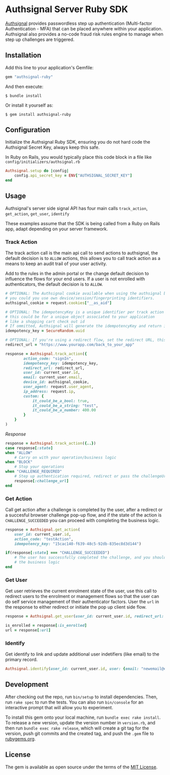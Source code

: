 # Authsignal Server Ruby SDK

[Authsignal](https://www.authsignal.com/?utm_source=github&utm_medium=ruby_sdk) provides passwordless step up authentication (Multi-factor Authentication - MFA) that can be placed anywhere within your application. Authsignal also provides a no-code fraud risk rules engine to manage when step up challenges are triggered.

## Installation

Add this line to your application's Gemfile:

```ruby
gem "authsignal-ruby"
```

And then execute:

    $ bundle install

Or install it yourself as:

    $ gem install authsignal-ruby

## Configuration
Initialize the Authsignal Ruby SDK, ensuring you do not hard code the Authsignal Secret Key, always keep this safe.

In Ruby on Rails, you would typically place this code block in a file like `config/initializers/authsignal.rb`

```ruby
Authsignal.setup do |config|
    config.api_secret_key = ENV["AUTHSIGNAL_SECRET_KEY"]
end
```

## Usage

Authsignal's server side signal API has four main calls `track_action`, `get_action`, `get_user`, `identify`

These examples assume that the SDK is being called from a Ruby on Rails app, adapt depending on your server framework.

### Track Action
The track action call is the main api call to send actions to authsignal, the default decision is to `ALLOW` actions, this allows you to call track action as a means to keep an audit trail of your user activity.

Add to the rules in the admin portal or the change default decision to influence the flows for your end users. If a user is not enrolled with authenticators, the default decision is to `ALLOW`.

```ruby
# OPTIONAL: The Authsignal cookie available when using the authsignal browser Javascript SDK
# you could you use own device/session/fingerprinting identifiers.
authsignal_cookie = request.cookies["__as_aid"]

# OPTIONAL: The idempotencyKey is a unique identifier per track action
# this could be for a unique object associated to your application
# like a shopping cart check out id
# If ommitted, Authsignal will generate the idempotencyKey and return in the response
idempotency_key = SecureRandom.uuid

# OPTIONAL: If you're using a redirect flow, set the redirect URL, this is the url authsignal will redirect to after a Challenge is completed.
redirect_url = "https://www.yourapp.com/back_to_your_app"

response = Authsignal.track_action({
        action_code: "signIn",
        idempotency_key: idempotency_key,
        redirect_url: redirect_url,
        user_id: current_user.id,
        email: current_user.email,
        device_id: authsignal_cookie,
        user_agent: request.user_agent,
        ip_address: request.ip,
        custom: {
            it_could_be_a_bool: true,
            it_could_be_a_string: "test",
            it_could_be_a_number: 400.00
        }
    }
)
```
*Response*
```ruby
response = Authsignal.track_action({..})
case response[:state]
when "ALLOW"
    # Carry on with your operation/business logic
when "BLOCK"
    # Stop your operations
when "CHALLENGE_REQUIRED"
    # Step up authentication required, redirect or pass the challengeUrl to the front end
    response[:challenge_url]
end
```

### Get Action
Call get action after a challenge is completed by the user, after a redirect or a succesful browser challenge pop-up flow, and if the state of the action is `CHALLENGE_SUCCEEDED` you can proceed with completing the business logic.

```ruby
response = Authsignal.get_action(
    user_id: current_user.id,
    action_code: "testAction",
    idempotency_key: "15cac140-f639-48c5-92db-835ec8d3d144")

if(response[:state] === "CHALLENGE_SUCCEEDED")
    # The user has successfully completed the challenge, and you should proceed with
    # the business logic
end
```

### Get User
Get user retrieves the current enrolment state of the user, use this call to redirect users to the enrolment or management flows so that the user can do self service management of their authenticator factors. User the `url` in the response to either redirect or initiate the pop up client side flow.

```ruby
response = Authsignal.get_user(user_id: current_user.id, redirect_url: "http://www.yourapp.com/path-back")

is_enrolled = response[:is_enrolled]
url = response[:url]
```

### Identify
Get identify to link and update additional user indetifiers (like email) to the primary record.

```ruby
Authsignal.identify(user_id: current_user.id, user: {email: "newemail@email.com"})
```

## Development

After checking out the repo, run `bin/setup` to install dependencies. Then, run `rake spec` to run the tests. You can also run `bin/console` for an interactive prompt that will allow you to experiment.

To install this gem onto your local machine, run `bundle exec rake install`. To release a new version, update the version number in `version.rb`, and then run `bundle exec rake release`, which will create a git tag for the version, push git commits and the created tag, and push the `.gem` file to [rubygems.org](https://rubygems.org).

## License

The gem is available as open source under the terms of the [MIT License](https://opensource.org/licenses/MIT).
